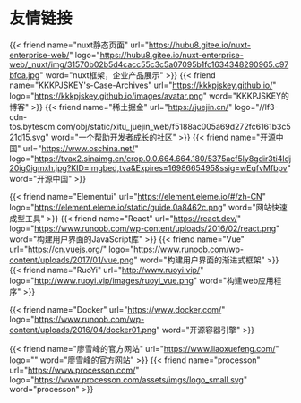 # 友情链接


{{< friend name="nuxt静态页面" url="https://hubu8.gitee.io/nuxt-enterprise-web/" logo="https://hubu8.gitee.io/nuxt-enterprise-web/_nuxt/img/31570b02b5d4cacc55c3c5a07095b1fc1634348290965.c97bfca.jpg" word="nuxt框架，企业产品展示" >}}
{{< friend name="KKKPJSKEY's-Case-Archives" url="https://kkkpjskey.github.io/" logo="https://kkkpjskey.github.io/images/avatar.png" word="KKKPJSKEY的博客" >}}
{{< friend name="稀土掘金" url="https://juejin.cn/" logo="//lf3-cdn-tos.bytescm.com/obj/static/xitu_juejin_web/f5188ac005a69d272fc6161b3c521d15.svg" word="一个帮助开发者成长的社区" >}}
{{< friend name="开源中国" url="https://www.oschina.net/" logo="https://tvax2.sinaimg.cn/crop.0.0.664.664.180/5375acf5ly8gdir3ti4ldj20ig0igmxh.jpg?KID=imgbed,tva&Expires=1698665495&ssig=wEqfvMfbpv" word="开源中国" >}}

{{< friend name="Elementui" url="https://element.eleme.io/#/zh-CN" logo="https://element.eleme.io/static/guide.0a8462c.png" word="网站快速成型工具" >}}
{{< friend name="React" url="https://react.dev/" logo="https://www.runoob.com/wp-content/uploads/2016/02/react.png" word="构建用户界面的JavaScript库" >}}
{{< friend name="Vue" url="https://cn.vuejs.org/" logo="https://www.runoob.com/wp-content/uploads/2017/01/vue.png" word="构建用户界面的渐进式框架" >}}
{{< friend name="RuoYi" url="http://www.ruoyi.vip/" logo="http://www.ruoyi.vip/images/ruoyi_vue.png" word="构建web应用程序" >}}

{{< friend name="Docker" url="https://www.docker.com/" logo="https://www.runoob.com/wp-content/uploads/2016/04/docker01.png" word="开源容器引擎" >}}

{{< friend name="廖雪峰的官方网站" url="https://www.liaoxuefeng.com/" logo="" word="廖雪峰的官方网站" >}}
{{< friend name="processon" url="https://www.processon.com/" logo="https://www.processon.com/assets/imgs/logo_small.svg" word="processon" >}}


